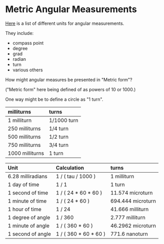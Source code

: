 Metric Angular Measurements
===========================

[Here](https://en.wikipedia.org/wiki/Angle) is a list of different units for angular measurements.

They include:
 - compass point
 - degree
 - grad
 - radian
 - turn
 - various others

How might angular measures be presented in "Metric form"?

("Metric form" here being defined of as powers of 10 or 1000.)

One way might be to define a circle as "1 turn".

| milliturns      | turns       |
| :--             | :--         |
|    1 milliturn  | 1/1000 turn |
|  250 milliturns | 1/4 turn    |
|  500 milliturns | 1/2 turn    |
|  750 milliturns | 3/4 turn    |
| 1000 milliturns | 1 turn      |

| Unit              | Calculation           | turns             |
| :--               | :--                   | :--               |
| 6.28 milliradians | 1 / ( tau / 1000 )    | 1 milliturn       |
| 1 day of time     | 1 / 1                 | 1 turn            |
| 1 second of time  | 1 / ( 24 * 60 * 60 )  | 11.574 microturn  |
| 1 minute of time  | 1 / ( 24 * 60 )       | 694.444 microturn |
| 1 hour   of time  | 1 / 24                | 41.666 milliturn  |
| 1 degree of angle | 1 / 360               | 2.777 milliturn   |
| 1 minute of angle | 1 / ( 360 * 60 )      | 46.2962 microturn |
| 1 second of angle | 1 / ( 360 * 60 * 60 ) | 771.6 nanoturn    |

